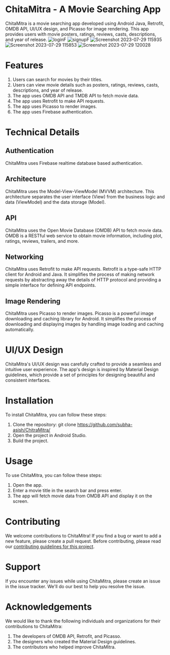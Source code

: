 # ChitaMitra - A Movie Searching App

ChitaMitra is a movie searching app developed using Android Java, Retrofit, OMDB API, UI/UX design, and Picasso for image rendering. This app provides users with movie posters, ratings, reviews, casts, descriptions, and year of release.
![loginF](https://user-images.githubusercontent.com/82257697/225701117-b9d209e2-3b64-430a-9e93-dc36b53d8003.jpg)
![signupF](https://user-images.githubusercontent.com/82257697/225701202-a1bd8895-9eaa-4fde-a2e3-206743d67a05.jpg)
![Screenshot 2023-07-29 115935](https://github.com/subha-asish/ChitraMitra/assets/82257697/fb6cbdce-5f7f-4411-a7f4-94c209e8f3d5)
![Screenshot 2023-07-29 115853](https://github.com/subha-asish/ChitraMitra/assets/82257697/ae7a5cae-f8dc-4a43-86d6-e5355816fb03)
![Screenshot 2023-07-29 120028](https://github.com/subha-asish/ChitraMitra/assets/82257697/3a6f68fb-96f6-4146-9e7b-5feef1211472)


# Features
1. Users can search for movies by their titles.
2. Users can view movie details such as posters, ratings, reviews, casts, descriptions, and year of release.
3. The app uses OMDB API and TMDB API to fetch movie data.
4. The app uses Retrofit to make API requests.
5. The app uses Picasso to render images.
6. The app uses Firebase authentication.

# Technical Details
## Authentication
ChitaMitra uses Firebase realtime database based authentication. 
## Architecture
ChitaMitra uses the Model-View-ViewModel (MVVM) architecture. This architecture separates the user interface (View) from the business logic and data (ViewModel) and the data storage (Model).

## API
ChitaMitra uses the Open Movie Database (OMDB) API to fetch movie data. OMDB is a RESTful web service to obtain movie information, including plot, ratings, reviews, trailers, and more.

## Networking
ChitaMitra uses Retrofit to make API requests. Retrofit is a type-safe HTTP client for Android and Java. It simplifies the process of making network requests by abstracting away the details of HTTP protocol and providing a simple interface for defining API endpoints.
##  Image Rendering
ChitaMitra uses Picasso to render images. Picasso is a powerful image downloading and caching library for Android. It simplifies the process of downloading and displaying images by handling image loading and caching automatically.


# UI/UX Design
ChitaMitra's UI/UX design was carefully crafted to provide a seamless and intuitive user experience. The app's design is inspired by Material Design guidelines, which provide a set of principles for designing beautiful and consistent interfaces.

# Installation

To install ChitaMitra, you can follow these steps:

1. Clone the repository: git clone https://github.com/subha-asish/ChitraMitra/
2. Open the project in Android Studio.
3. Build the project.

# Usage
To use ChitaMitra, you can follow these steps:

1. Open the app.
2. Enter a movie title in the search bar and press enter.
3. The app will fetch movie data from OMDB API and display it on the screen.


# Contributing

We welcome contributions to ChitaMitra! If you find a bug or want to add a new feature, please create a pull request. Before contributing, please read our  [contributing guidelines for this project](/CONTRIBUTING.md).

# Support
If you encounter any issues while using ChitaMitra, please create an issue in the issue tracker. We'll do our best to help you resolve the issue.

# Acknowledgements
We would like to thank the following individuals and organizations for their contributions to ChitaMitra:

1. The developers of OMDB API, Retrofit, and Picasso.
2. The designers who created the Material Design guidelines.
3. The contributors who helped improve ChitaMitra.
